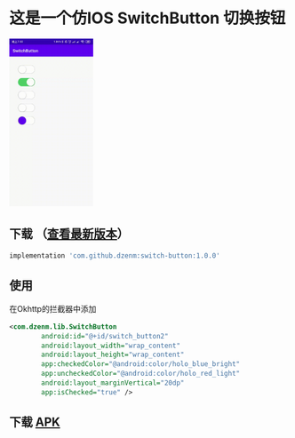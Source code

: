 # 这是一个仿IOS SwitchButton 切换按钮

<img src="picture/screenshot.gif" alt="图片替换文本" width="30%"/>

## 下载 （[查看最新版本](https://github.com/dzenm/switch-button/releases/latest)）

```groovy
implementation 'com.github.dzenm:switch-button:1.0.0'
```

## 使用
在Okhttp的拦截器中添加
```xml
<com.dzenm.lib.SwitchButton
        android:id="@+id/switch_button2"
        android:layout_width="wrap_content"
        android:layout_height="wrap_content"
        app:checkedColor="@android:color/holo_blue_bright"
        app:uncheckedColor="@android:color/holo_red_light"
        android:layout_marginVertical="20dp"
        app:isChecked="true" />
```

## 下载 [APK](/apk/app-debug.apk)
